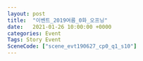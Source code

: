 ```yaml
---
layout: post
title:  "이벤트_2019여름_0화_오프닝"
date:   2021-01-26 10:00:00 +0000
categories: Event
Tags: Story Event
SceneCode: ["scene_evt190627_cp0_q1_s10"]
---
```

